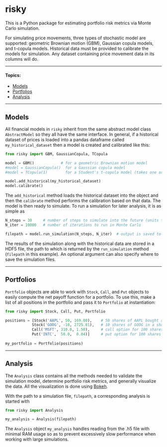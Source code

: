 # risky
This is a Python package for estimating portfolio risk metrics via Monte Carlo simulation. 

For simulating price movements, three types of stochastic model are supported: geometric Brownian motion (GBM), Gaussian copula models, and t-copula models. Historical data must be provided to calibrate the models for simulation. Any dataset containing price movement data in its columns will do.

________________________________
#### Topics:
* [Models](#Models)
* [Portfolios](#Portfolios)
* [Analysis](#Analysis)
________________________________


## Models

All financial models in `risky` inherit from the same abstract model class `AbstractModel` so they all have the same interface. In general, if a historical dataset of prices is loaded into a pandas dataframe called `my_historical_dataset` then a model is created and calibrated like this:

```python
from risky import GBM, GaussianCopula, TCopula

model = GBM()            # for a geometric Brownian motion model
#model = GaussianCopula()  for a Gaussian copula model
#model = TCopula(1)        for a Student's t-copula model (takes one arg for degrees of freedom)

model.add_historical(my_historical_dataset)
model.calibrate()
```
The `add_historical` method loads the historical dataset into the object and then the `calibrate` method performs the calibration based on that data. The model is then ready to simulate. To run a simulation for later analysis, it is as simple as
```python
N_steps = 30     # number of steps to simulate into the future (units taken from historical data set)
N_iter = 10000   # number of iterations to run in Monte Carlo

filepath = model.run_simulation(N_steps, N_iter)  # output is saved to file
```
The results of the simulation along with the historical data are stored in a HDF5 file, the path to which is returned by the `run_simulation` method (`filepath` in this example). An optional argument can also specify where to save the simulation files.

________________________________

## Portfolios

`Portfolio` objects are able to work with `Stock`, `Call`, and `Put` objects to easily compute the net payoff function for a portfolio. To use this, make a list of all positions in the portfolio and pass it to `Portfolio` at instantiation:
```python
from risky import Stock, Call, Put, Portfolio

positions = [Stock('AAPL', 50, 169.80),    # 50 shares of AAPL bought at $169.80
            Stock('GOOG', -10, 2725.81),   # 10 shares of GOOG in a short position (initially at $2725.81)
            Call('MSFT', 310.0, 1.50),     # call option for 100 shares of MSFT with strike $310.0 and premium $1.50
            Put('INTC',  50.0,  0.04)]     # put option for 100 shares of INTC with strike $50.0 and premium $0.04
            
my_portfolio = Portfolio(positions)
```

________________________________

## Analysis

The `Analysis` class contains all the methods needed to validate the simulation model, determine portfolio risk metrics, and generally visualize the data. All the visualization is done using [Bokeh](https://bokeh.org/).

With the path to a simulation file, `filepath`, a corresponding analysis is started with
```python
from risky import Analysis

my_analysis = Analysis(filepath)
```
 The `Analysis` object `my_analysis` handles reading from the .h5 file with minimal RAM usage so as to prevent excessively slow performance when working with large simulations. 